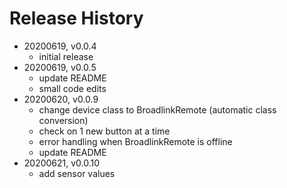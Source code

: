 # Release History

* 20200619, v0.0.4
	* initial release
* 20200619, v0.0.5
	* update README
	* small code edits
* 20200620, v0.0.9
	* change device class to BroadlinkRemote (automatic class conversion)
	* check on 1 new button at a time
	* error handling when BroadlinkRemote is offline
	* update README
* 20200621, v0.0.10
	* add sensor values
